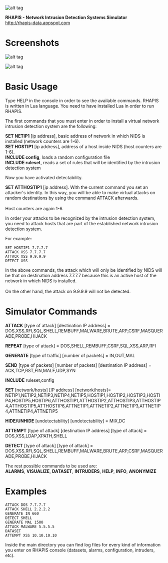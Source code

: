 ![alt tag](http://rhapis-data.appspot.com/hylxewMvLuCRVA4SdeC5FVxH5IB8yeQwNBbodEytie7BOt0MFCUzApSlFxWj81vdw2NehqlbC4dEcilfZJSVl7fllaz6GzdlR2VNll98KEJpK8aGtro11NKjkjLx5QeL3JcCji4BHkWM2LqdyzhfJ4nz9jPzcZEk5vLqIu1eW180VoDaQyaw3wtaX9Oe.png)

<b>RHAPIS - Network Intrusion Detection Systems Simulator</b><br>
http://rhapis-data.appspot.com

# Screenshots

![alt tag](https://s9.postimg.org/euz8x1t2n/screen1.png)

![alt tag](https://s10.postimg.org/tqxwx76qx/screen2.png)

# Basic Usage

Type HELP in the console in order to see the available commands. RHAPIS is written in Lua language. You need to have installed Lua in order to run RHAPIS.

The first commands that you must enter in order to install a virtual network intrusion detection system are the following:

<b>SET NETIP1</b> [ip address], basic address of network in which NIDS is installed (network counters are 1-6).<br>
<b>SET HOSTIP1</b> [ip address], address of a host inside NIDS (host counters are 1-6).<Br>
<b>INCLUDE config</b>, loads a random configuration file<br>
<b>INCLUDE ruleset</b>, reads a set of rules that will be identified by the intrusion detection system<br>

Now you have activated detectability.

<b>SET ATTHOSTIP1</b> [ip address]. With the current command you set an attacker's identity. In this way, you will be able to make virtual attacks on random destinations by using the command ATTACK afterwards.<br><Br>Host counters are again 1-6.

In order your attacks to be recognized by the intrusion detection system, you need to attack hosts that are part of the established network intrusion detection system. 

For example:<br>
```
SET HOSTIP1 7.7.7.7
ATTACK XSS 7.7.7.7
ATTACK XSS 9.9.9.9
DETECT XSS
```
In the above commands, the attack which will only be identified by NIDS will be that on destination address 7.7.7.7 because this is an active host of the network in which NIDS is installed. <br><br>On the other hand, the attack on 9.9.9.9 will not be detected.

# Simulator Commands

<b>ATTACK</b> [type of attack] [destination IP address] = DOS,XSS,RFI,SQL,SHELL,REMBUFF,MALWARE,BRUTE,ARP,CSRF,MASQUERADE,PROBE,HIJACK

<b>REPEAT</b> [type of attack] = DOS,SHELL,REMBUFF,CSRF,SQL,XSS,ARP,RFI

<b>GENERATE</b> [type of traffic] [number of packets] = IN,OUT,MAL

<b>SEND</b> [type of packets] [number of packets] [destination IP address] = ACK,TCP,RST,FIN,MALF,UDP,SYN

<b>INCLUDE</b> ruleset,config

<b>SET</b> [network/hosts] [IP address]
[network/hosts]= NETIP1,NETIP2,NETIP3,NETIP4,NETIP5,HOSTIP1,HOSTIP2,HOSTIP3,HOSTIP4,HOSTIP5,HOSTIP6,ATTHOSTIP1,ATTHOSTIP2,ATTHOSTIP3,ATTHOSTIP4,ATTHOSTIP5,ATTHOSTIP6,ATTNETIP1,ATTNETIP2,ATTNETIP3,ATTNETIP4,ATTNETIP4,ATTNETIP5

<b>HIDE/UNHIDE</b> [undetectability]
[undetectability] = MIX,DC

<b>ATTEMPT</b> [type of attack] [destination IP address]
[type of attack] = DOS,XSS,LDAP,XPATH,SHELL

<b>DETECT</b> [type of attack]
[type of attack] = DOS,XSS,RFI,SQL,SHELL,REMBUFF,MALWARE,BRUTE,ARP,CSRF,MASQUERADE,PROBE,HIJACK

The rest possible commands to be used are:<br> 
<b>ALARMS</b>, <b>VISUALIZE</b>, <b>DATASET</b>, <b>INTRUDERS</b>, <b>HELP</b>, <b>INFO</b>, <b>ANONYMIZE</b>


# Examples
```
ATTACK DOS 7.7.7.7
ATTACK SHELL 2.2.2.2
GENERATE IN 660
DETECT SHELL
GENERATE MAL 1500
ATTACK MALWARE 5.5.5.5
DATASET
ATTEMPT XSS 10.10.10.10
```
Inside the main directory you can find log files for every kind of information you enter on RHAPIS console (datasets, alarms, configuration, intruders, etc).
